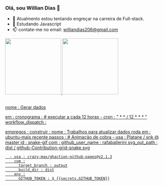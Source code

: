 ### Olá, sou Willian Dias 👋

- 💨 Atualmento estou tentando engreçar na carreira de Full-stack.
- 🌱 Estudando Javascript
- 📫  contate-me no email: williandias206@gmail.com

 <div>
  <a href="https://github.com/Diaswillian">
  <img height="180em" src="https://github-readme-stats.vercel.app/api?username=Diaswillian&show_icons=true&theme=dark&include_all_commits=true&count_private=true"/>
  <img height="180em" src="https://github-readme-stats.vercel.app/api/top-langs/?username=Diaswillian&layout=compact&langs_count=7&theme=dark"/>
</div>

##



<div>

  nome : Gerar dados

em :
  cronograma : # executar a cada 12 horas
    - cron : " * * / 12 * * * "
  workflow_dispatch :

empregos :
  construir :
    nome : Trabalhos para atualizar dados
    roda em : ubuntu-mais recente
    passos :
      # Animação de cobra
      - usa : Platane / snk @ master
        id : snake-gif
        com :
          github_user_name : rafaballerini
          svg_out_path : dist / github-Contribution-grid-snake.svg

      - usa : crazy-max/ghaction-github-pages@v2.1.3
        com :
          target_branch : output
          build_dir : dist
        env :
          GITHUB_TOKEN : $ {{secrets.GITHUB_TOKEN}}
 
</div>

